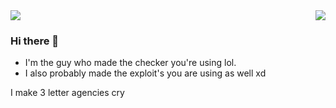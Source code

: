 <img align="right" src="https://github-readme-stats.vercel.app/api/top-langs/?username=inheritably&theme=dark" />
<img align="center" src="https://github-readme-stats.vercel.app/api?username=inheritably&show_icons=true&theme=dark" />

### Hi there 👋
- I'm the guy who made the checker you're using lol.
- I also probably made the exploit's you are using as well xd


I make 3 letter agencies cry
